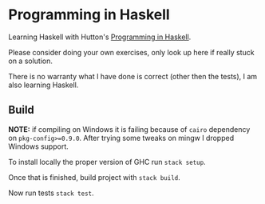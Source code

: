 # Programming in Haskell

Learning Haskell with Hutton's [Programming in Haskell](https://www.cs.nott.ac.uk/~pszgmh/pih.html).

Please consider doing your own exercises, only look up here if really stuck on a solution.

There is no warranty what I have done is correct (other then the tests), I am also learning Haskell.

## Build

**NOTE:** if compiling on Windows it is failing because of `cairo` dependency on `pkg-config>=0.9.0`. After trying some tweaks on mingw I dropped Windows support.

To install locally the proper version of GHC run `stack setup`.

Once that is finished, build project with `stack build`.

Now run tests `stack test`.
